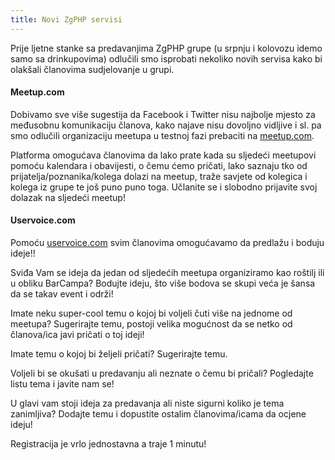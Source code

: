 ```yaml
---
title: Novi ZgPHP servisi
---
```


Prije ljetne stanke sa predavanjima ZgPHP grupe (u srpnju i kolovozu idemo samo
sa drinkupovima) odlučili smo isprobati nekoliko novih servisa kako bi olakšali
članovima sudjelovanje u grupi.

<!-- break -->

#### Meetup.com

Dobivamo sve više sugestija da Facebook i Twitter nisu najbolje mjesto za
međusobnu komunikaciju članova, kako najave nisu dovoljno vidljive i sl. pa smo
odlučili organizaciju meetupa u testnoj fazi prebaciti na [meetup.com][meetup].

Platforma omogućava članovima da lako prate kada su sljedeći meetupovi pomoću
kalendara i obavijesti, o čemu ćemo pričati, lako saznaju tko od
prijatelja/poznanika/kolega dolazi na meetup, traže savjete od kolegica i kolega
iz grupe te još puno puno toga. Učlanite se i slobodno prijavite svoj dolazak na
sljedeći meetup!

#### Uservoice.com

Pomoću [uservoice.com][uservoice] svim članovima omogućavamo da predlažu i
boduju ideje!!

Sviđa Vam se ideja da jedan od sljedećih meetupa organiziramo kao roštilj ili u
obliku BarCampa? Bodujte ideju, što više bodova se skupi veća je šansa da se
takav event i održi!

Imate neku super-cool temu o kojoj bi voljeli čuti više na jednome od meetupa?
Sugerirajte temu, postoji velika mogućnost da se netko od članova/ica javi
pričati o toj ideji!

Imate temu o kojoj bi željeli pričati? Sugerirajte temu.

Voljeli bi se okušati u predavanju ali neznate o čemu bi pričali? Pogledajte
listu tema i javite nam se!

U glavi vam stoji ideja za predavanja ali niste sigurni koliko je tema
zanimljiva? Dodajte temu i dopustite ostalim članovima/icama da ocjene ideju!

Registracija je vrlo jednostavna a traje 1 minutu!

[meetup]: http://www.meetup.com/ZgPHP-meetup/
[uservoice]: http://zgphp.uservoice.com/forums/205624-general/filters/top